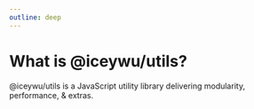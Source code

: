 ```yaml
---
outline: deep
---
```


# What is @iceywu/utils?

@iceywu/utils is a JavaScript utility library delivering modularity, performance, & extras.

